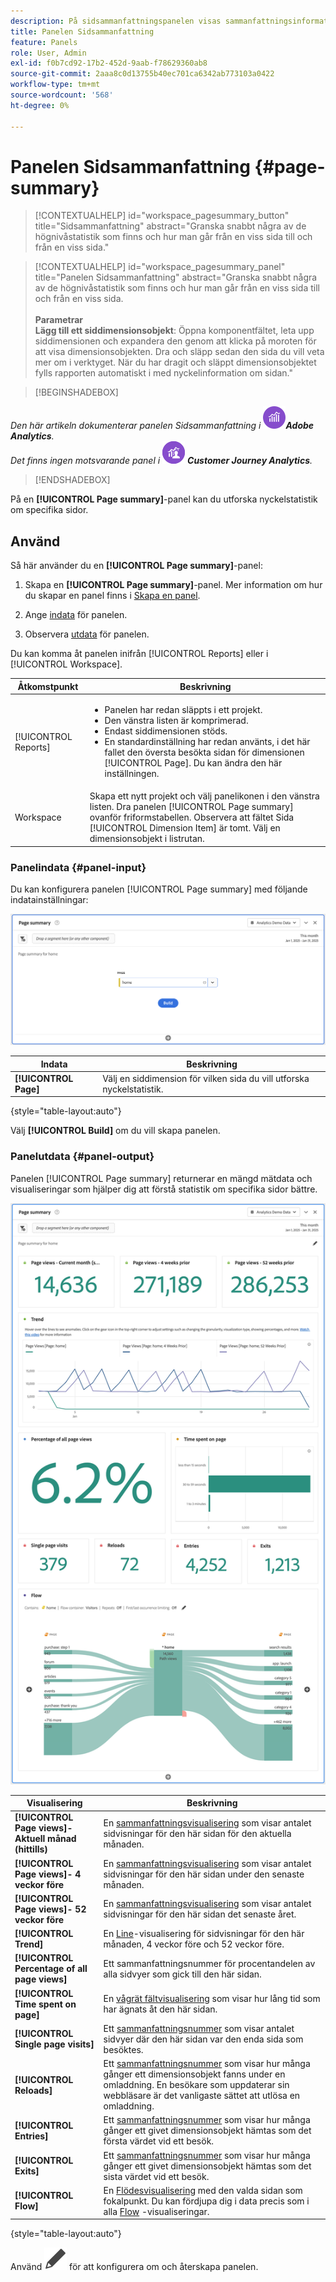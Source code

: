 ```yaml
---
description: På sidsammanfattningspanelen visas sammanfattningsinformation för en sida som du väljer.
title: Panelen Sidsammanfattning
feature: Panels
role: User, Admin
exl-id: f0b7cd92-17b2-452d-9aab-f78629360ab8
source-git-commit: 2aaa8c0d13755b40ec701ca6342ab773103a0422
workflow-type: tm+mt
source-wordcount: '568'
ht-degree: 0%

---
```


# Panelen Sidsammanfattning {#page-summary}

<!-- markdownlint-disable MD034 -->

>[!CONTEXTUALHELP]
>id="workspace_pagesummary_button"
>title="Sidsammanfattning"
>abstract="Granska snabbt några av de högnivåstatistik som finns och hur man går från en viss sida till och från en viss sida."

<!-- markdownlint-enable MD034 -->

<!-- markdownlint-disable MD034 -->

>[!CONTEXTUALHELP]
>id="workspace_pagesummary_panel"
>title="Panelen Sidsammanfattning"
>abstract="Granska snabbt några av de högnivåstatistik som finns och hur man går från en viss sida till och från en viss sida.<br/><br/>**Parametrar &#x200B;**<br/>**Lägg till ett siddimensionsobjekt**: Öppna komponentfältet, leta upp siddimensionen och expandera den genom att klicka på moroten för att visa dimensionsobjekten. Dra och släpp sedan den sida du vill veta mer om i verktyget. När du har dragit och släppt dimensionsobjektet fylls rapporten automatiskt i med nyckelinformation om sidan."

<!-- markdownlint-enable MD034 -->


>[!BEGINSHADEBOX]

_Den här artikeln dokumenterar panelen Sidsammanfattning i_ ![AdobeAnalytics](/help/assets/icons/AdobeAnalytics.svg) _&#x200B;**Adobe Analytics**._<br/>_Det finns ingen motsvarande panel i_ ![CustomerJourneyAnalytics](/help/assets/icons/CustomerJourneyAnalytics.svg) _&#x200B;**Customer Journey Analytics**._

>[!ENDSHADEBOX]

På en **[!UICONTROL Page summary]**-panel kan du utforska nyckelstatistik om specifika sidor.

## Använd

Så här använder du en **[!UICONTROL Page summary]**-panel:

1. Skapa en **[!UICONTROL Page summary]**-panel. Mer information om hur du skapar en panel finns i [Skapa en panel](panels.md#create-a-panel).

1. Ange [indata](#panel-input) för panelen.

1. Observera [utdata](#panel-output) för panelen.



Du kan komma åt panelen inifrån [!UICONTROL Reports] eller i [!UICONTROL Workspace].

| Åtkomstpunkt | Beskrivning |
| --- | --- |
| [!UICONTROL Reports] | <ul><li>Panelen har redan släppts i ett projekt.</li><li>Den vänstra listen är komprimerad.</li><li>Endast siddimensionen stöds.</li><li>En standardinställning har redan använts, i det här fallet den översta besökta sidan för dimensionen [!UICONTROL Page]. Du kan ändra den här inställningen.</li></ul> |
| Workspace | Skapa ett nytt projekt och välj panelikonen i den vänstra listen. Dra panelen [!UICONTROL Page summary] ovanför friformstabellen. Observera att fältet Sida [!UICONTROL Dimension Item] är tomt. Välj en dimensionsobjekt i listrutan. |

### Panelindata {#panel-input}

Du kan konfigurera panelen [!UICONTROL Page summary] med följande indatainställningar:

![Sammanfattning av sidindata](assets/page-summary-input.png)

| Indata | Beskrivning |
| --- | --- |
| **[!UICONTROL Page]** | Välj en siddimension för vilken sida du vill utforska nyckelstatistik. |

{style="table-layout:auto"}


Välj **[!UICONTROL Build]** om du vill skapa panelen.

### Panelutdata {#panel-output}

Panelen [!UICONTROL Page summary] returnerar en mängd mätdata och visualiseringar som hjälper dig att förstå statistik om specifika sidor bättre.

![Panelen Sidsammanfattning](assets/page-summary-output.png)

| Visualisering | Beskrivning |
| --- | --- |
| **[!UICONTROL Page views]- Aktuell månad (hittills)** | En [sammanfattningsvisualisering](/help/analyze/analysis-workspace/visualizations/summary-number-change.md) som visar antalet sidvisningar för den här sidan för den aktuella månaden. |
| **[!UICONTROL Page views]- 4 veckor före** | En [sammanfattningsvisualisering](/help/analyze/analysis-workspace/visualizations/summary-number-change.md) som visar antalet sidvisningar för den här sidan under den senaste månaden. |
| **[!UICONTROL Page views]- 52 veckor före** | En [sammanfattningsvisualisering](/help/analyze/analysis-workspace/visualizations/summary-number-change.md) som visar antalet sidvisningar för den här sidan det senaste året. |
| **[!UICONTROL Trend]** | En [Line](/help/analyze/analysis-workspace/visualizations/line.md)-visualisering för sidvisningar för den här månaden, 4 veckor före och 52 veckor före. |
| **[!UICONTROL Percentage of all page views]** | Ett sammanfattningsnummer för procentandelen av alla sidvyer som gick till den här sidan. |
| **[!UICONTROL Time spent on page]** | En [vågrät fältvisualisering](/help/analyze/analysis-workspace/visualizations/horizontal-bar.md) som visar hur lång tid som har ägnats åt den här sidan. |
| **[!UICONTROL Single page visits]** | Ett [sammanfattningsnummer](/help/analyze/analysis-workspace/visualizations/summary-number-change.md) som visar antalet sidvyer där den här sidan var den enda sida som besöktes. |
| **[!UICONTROL Reloads]** | Ett [sammanfattningsnummer](/help/analyze/analysis-workspace/visualizations/summary-number-change.md) som visar hur många gånger ett dimensionsobjekt fanns under en omladdning. En besökare som uppdaterar sin webbläsare är det vanligaste sättet att utlösa en omladdning. |
| **[!UICONTROL Entries]** | Ett [sammanfattningsnummer](/help/analyze/analysis-workspace/visualizations/summary-number-change.md) som visar hur många gånger ett givet dimensionsobjekt hämtas som det första värdet vid ett besök. |
| **[!UICONTROL Exits]** | Ett [sammanfattningsnummer](/help/analyze/analysis-workspace/visualizations/summary-number-change.md) som visar hur många gånger ett givet dimensionsobjekt hämtas som det sista värdet vid ett besök. |
| **[!UICONTROL Flow]** | En [Flödesvisualisering](/help/analyze/analysis-workspace/visualizations/c-flow/flow.md) med den valda sidan som fokalpunkt. Du kan fördjupa dig i data precis som i alla [Flow](/help/analyze/analysis-workspace/visualizations/c-flow/create-flow.md) -visualiseringar. |

{style="table-layout:auto"}

Använd ![Redigera](/help/assets/icons/Edit.svg) för att konfigurera om och återskapa panelen.
